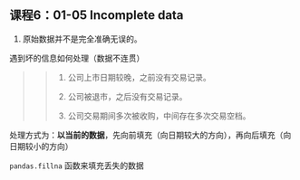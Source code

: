 ## 课程6：01-05 Incomplete data

1. 原始数据并不是完全准确无误的。

遇到坏的信息如何处理（数据不连贯）

>> 1. 公司上市日期较晚，之前没有交易记录。
>>
>> 2. 公司被退市，之后没有交易记录。
>>
>> 3. 公司交易期间多次被收购，中间存在多次交易空档。

处理方式为：**以当前的数据**，先向前填充（向日期较大的方向），再向后填充（向日期较小的方向）

`pandas.fillna` 函数来填充丢失的数据